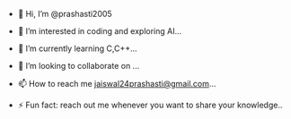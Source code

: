 - 👋 Hi, I’m @prashasti2005
- 👀 I’m interested in coding and exploring AI...
- 🌱 I’m currently learning C,C++...
- 💞️ I’m looking to collaborate on ...
- 📫 How to reach me jaiswal24prashasti@gmail.com...

- ⚡ Fun fact: reach out me whenever you want to share your knowledge..

<!---
prashasti2005/prashasti2005 is a ✨ special ✨ repository because its `README.md` (this file) appears on your GitHub profile.
You can click the Preview link to take a look at your changes.
--->
